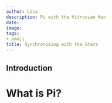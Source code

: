 ```yaml
---
author: Lisa
description: Pi with the Vitruvian Man
date: 
image: 
tags:
- emoji
title: Synchronising with the Stars
---
```


## Introduction



# What is Pi?

